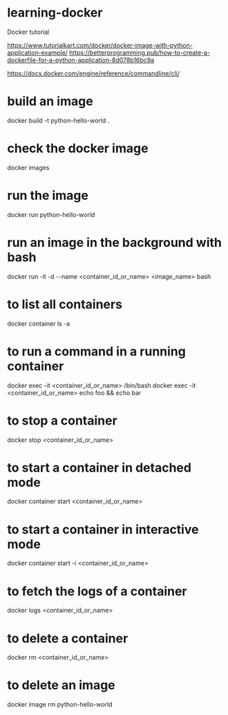 # learning-docker
Docker tutorial

https://www.tutorialkart.com/docker/docker-image-with-python-application-example/
https://betterprogramming.pub/how-to-create-a-dockerfile-for-a-python-application-8d078b16bc9a

https://docs.docker.com/engine/reference/commandline/cli/

# build an image
docker build -t python-hello-world .

# check the docker image
docker images

# run the image
docker run python-hello-world

# run an image in the background with bash
docker run -it -d --name <container_id_or_name> <image_name> bash

# to list all containers
docker container ls -a

# to run a command in a running container
docker exec -it <container_id_or_name> /bin/bash
docker exec -it <container_id_or_name> echo foo && echo bar

# to stop a container
docker stop <container_id_or_name>

# to start a container in detached mode
docker container start <container_id_or_name>

# to start a container in interactive mode
docker container start -i <container_id_or_name>

# to fetch the logs of a container
docker logs <container_id_or_name>

# to delete a container
docker rm <container_id_or_name>

# to delete an image
docker image rm python-hello-world